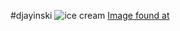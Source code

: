 #djayinski
![ice cream](https://toppng.com/uploads/preview/waffle-cone-ice-cream-mint-chocolate-chip-ice-cream-in-a-waffle-cone-115630121165jgjf5hl6h.png)
[Image found at](https://toppng.com/waffle-cone-ice-cream-mint-chocolate-chip-ice-cream-in-a-waffle-cone-PNG-free-PNG-Images_192337l)


